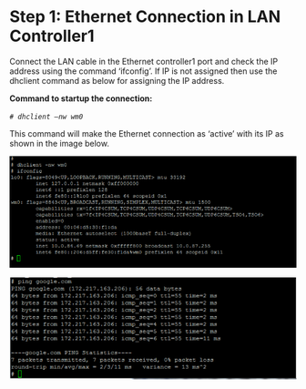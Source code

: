 # Step 1: Ethernet Connection in LAN Controller1

Connect the LAN cable in the Ethernet controller1 port and check the IP address using the command ‘ifconfig’. If IP is not assigned then use the dhclient command as below for assigning the IP address.

**Command to startup the connection:**

_`# dhclient –nw wm0`_  


This command will make the Ethernet connection as ‘active’ with its IP as shown in the image below.

![Figure 25: LAN Controller1 Commands with dhclient](../../../../.gitbook/assets/25.png)

![Figure 26: LAN Controller1 Ping Command](../../../../.gitbook/assets/26.png)

